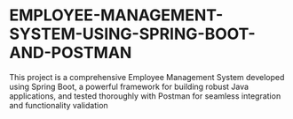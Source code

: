 # EMPLOYEE-MANAGEMENT-SYSTEM-USING-SPRING-BOOT-AND-POSTMAN
This project is a comprehensive Employee Management System developed using Spring Boot, a powerful framework for building robust Java applications, and tested thoroughly with Postman for seamless integration and functionality validation
